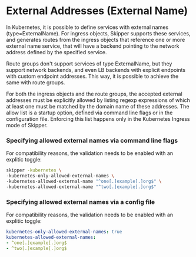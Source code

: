 # External Addresses (External Name)

In Kubernetes, it is possible to define services with external names (type=ExternalName). For ingress objects,
Skipper supports these services, and generates routes from the ingress objects that reference one or more
external name service, that will have a backend pointing to the network address defined by the specified
service.

Route groups don't support services of type ExternalName, but they support network backends, and even LB
backends with explicit endpoints with custom endpoint addresses. This way, it is possible to achieve the same
with route groups.

For both the ingress objects and the route groups, the accepted external addresses must be explicitly allowed by
listing regexp expressions of which at least one must be matched by the domain name of these addresses. The
allow list is a startup option, defined via command line flags or in the configuration file. Enforcing this
list happens only in the Kubernetes Ingress mode of Skipper.

### Specifying allowed external names via command line flags

For compatibility reasons, the validation needs to be enabled with an explitic toggle:

```sh
skipper -kubernetes \
-kubernetes-only-allowed-external-names \
-kubernetes-allowed-external-name "^one[.]example[.]org$" \
-kubernetes-allowed-external-name "^two[.]example[.]org$"
```

### Specifying allowed external names via a config file

For compatibility reasons, the validation needs to be enabled with an explitic toggle:

```yaml
kubernetes-only-allowed-external-names: true
kubernetes-allowed-external-names:
- ^one[.]example[.]org$
- ^two[.]example[.]org$
```
